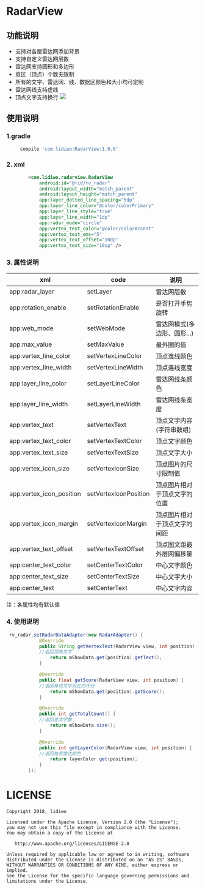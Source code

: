 # RadarView
## 功能说明
* 支持对各层雷达网添加背景
* 支持自定义雷达网层数
* 雷达网支持圆形和多边形
* 扇区（顶点）个数无限制
* 所有的文字、雷达网、线、数据区颜色和大小均可定制
* 雷达网线支持虚线
* 顶点文字支持换行
![](https://github.com/lidiwo/RadarView/blob/master/logo.jpg?raw=true)


## 使用说明
### 1.gradle
```groovy
     compile 'com.lidiwo:RadarView:1.0.0'
```

### 2. xml
```xml
        <com.lidiwo.radarview.RadarView
            android:id="@+id/rv_radar"
            android:layout_width="match_parent"
            android:layout_height="match_parent"
            app:layer_dotted_line_spacing="5dp"
            app:layer_line_color="@color/colorPrimary"
            app:layer_line_style="true"
            app:layer_line_width="1dp"
            app:radar_mode="circle"
            app:vertex_text_color="@color/colorAccent"
            app:vertex_text_ems="5"
            app:vertex_text_offset="10dp"
            app:vertex_text_size="10sp" />
```

### 3. 属性说明

xml | code | 说明
---|---|---
app:radar_layer | setLayer | 雷达网层数
app:rotation_enable | setRotationEnable | 是否打开手势旋转
app:web_mode | setWebMode | 雷达网模式(多边形、圆形...)
app:max_value | setMaxValue | 最外圈的值
app:vertex_line_color | setVertexLineColor | 顶点连线颜色
app:vertex_line_width | setVertexLineWidth | 顶点连线宽度
app:layer_line_color | setLayerLineColor | 雷达网线条颜色
app:layer_line_width | setLayerLineWidth | 雷达网线条宽度
app:vertex_text | setVertexText | 顶点文字内容(字符串数组)
app:vertex_text_color | setVertexTextColor | 顶点文字颜色
app:vertex_text_size | setVertexTextSize | 顶点文字大小
app:vertex_icon_size | setVertexIconSize | 顶点图片的尺寸限制值
app:vertex_icon_position | setVertexIconPosition | 顶点图片相对于顶点文字的位置
app:vertex_icon_margin | setVertexIconMargin | 顶点图片相对于顶点文字的间距
app:vertex_text_offset | setVertexTextOffset | 顶点图文距最外层网偏移量
app:center_text_color | setCenterTextColor | 中心文字颜色
app:center_text_size | setCenterTextSize | 中心文字大小
app:center_text | setCenterText | 中心文字内容

注：各属性均有默认值

### 4. 使用说明
```java
 rv_radar.setRadarDataAdapter(new RadarAdapter() {
            @Override
            public String getVertexText(RadarView view, int position) {
            //返回顶角文字
                return mShowData.get(position).getText();
            }

            @Override
            public float getScore(RadarView view, int position) {
            //返回每项文字对应的评分
                return mShowData.get(position).getScore();
            }

            @Override
            public int getTotalCount() {
            //返回总文字数
                return mShowData.size();
            }

            @Override
            public int getLayerColor(RadarView view, int position) {
            //返回每层雷达颜色
                return layerColor.get(position);
            }
        });
```

# LICENSE
```
Copyright 2018, lidiwo

Licensed under the Apache License, Version 2.0 (the "License");
you may not use this file except in compliance with the License.
You may obtain a copy of the License at

   http://www.apache.org/licenses/LICENSE-2.0

Unless required by applicable law or agreed to in writing, software
distributed under the License is distributed on an "AS IS" BASIS,
WITHOUT WARRANTIES OR CONDITIONS OF ANY KIND, either express or implied.
See the License for the specific language governing permissions and
limitations under the License.
```